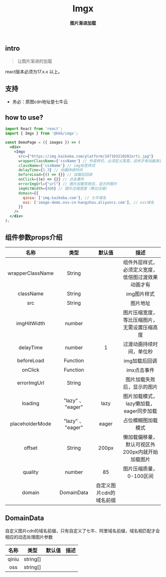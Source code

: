 <h1 align="center"> Imgx  </h1>
<p align="center">
  <b >图片渐进加载</b>
</p>

<br>

## intro

> 让图片渐进的加载

react版本必须为17.x.x 以上。

## 支持

* 务必：原图cdn地址是七牛云

## how to use?

``` jsx
import React from 'react';
import { Imgx } from '@kkb/imgx';

const DemoPage = ({ images }) => (
  <div>
    <Imgx
      src={"https://img.kaikeba.com/platform/247103210202xrti.jpg"}
      wrapperClassName={'cssName'} // 外层样式，必须定义宽高，这样才有动画渐变效果
      className={'cssName'} // img标签样式
      delayTime={1.3} // 动画持续时间
      beforeLoad={() => {}} // 加载后回调
      onClick={(e) => {}} // 点击事件
      errorImgUrl={"url"} // 图片加载失败后，显示的图片
      imgHitWidth={400} // 图片压缩宽度（等比压缩）
      domain={{
        qiniu: ['img.kaikeba.com'], // 七牛域名
        oss: ['image-demo.oss-cn-hangzhou.aliyuncs.com'], // oss域名
      }}
    />
  </div>
);

```

## 组件参数props介绍

| 名称 | 类型 | 默认值 | 描述 |
| :-: | :-: | :-: | :-: |
|  wrapperClassName    |   String  |     |   组件外层样式，必须定义宽度，低倍图过渡效果动画才有  |
|  className    |   String  |     |   img图片样式  |
|  src   |  String   |     |  图片地址   |
|   imgHitWidth  |   number  |     |  图片压缩宽度，等比压缩图片，无需设置压缩高度   |
|  delayTime   |   number  |  1   |   过渡动画持续时间，单位秒  |
|  beforeLoad   | Function    |     |  img加载后回调   |
|  onClick   | Function    |     | imx点击事件    |
|  errorImgUrl  |  String   |     |  图片加载失败后，显示的图片   |
|  loading   |   "lazy" 、 "eager"  |   lazy  |  图片加载模式，lazy懒加载，eager同步加载   |
|  placeholderMode   |   "lazy" 、 "eager"  |   eager  |  占位模糊图加载模式   |
|  offset   |   String  |  200px   |  懒加载偏移量，默认可视区外200px内就开始加载图片   |
|  quality   |  number   |  85   |  图片压缩质量，0-100区间   |
|  domain   |  DomainData   |  自定义图片cdn的域名前缀   |     |

## DomainData

自定义图片cdn的域名前缀，只有自定义了七牛、阿里域名前缀，域名相匹配才会相应的动态处理图片参数

| 名称 | 类型 | 默认值 | 描述 |
| :-: | :-: | :-: | :-: |
| qiniu | string[] |  |  |
| oss | string[] |  |  |
